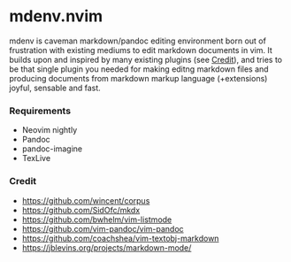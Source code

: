 mdenv.nvim
===

mdenv is caveman markdown/pandoc editing environment born out of frustration
with existing mediums to edit markdown documents in vim. It builds upon and
inspired by many existing plugins (see [Credit]), and tries to be that
single plugin you needed for making editng markdown files and producing
documents from markdown markup language (+extensions) joyful, sensable and fast.

### Requirements

* Neovim nightly
* Pandoc
* pandoc-imagine
* TexLive

### Credit

- https://github.com/wincent/corpus
- https://github.com/SidOfc/mkdx
- https://github.com/bwhelm/vim-listmode
- https://github.com/vim-pandoc/vim-pandoc
- https://github.com/coachshea/vim-textobj-markdown
- https://jblevins.org/projects/markdown-mode/

<!-- help -->

<!--

### Review of markdown highlighting plugins

- `mkdx`
  - mappings maps to different actions depending on,
    vim mode, clipboard content, .. etc
  - generate table of content and update it on write.
  - jump to file.
  - indent and unindent lists, and number lists.
  - Auto update check-Boxes based on child changes or parent.

- `plasticboy/vim-markdown`
  - highlighting breaks of list items break on multiple lines.
  - when trying to navigate to the current headline, it jump to the above
    headline.
  - side table of content works well, I wish if it has more infomration,
    with out line numbers

- Other
  - I'd like to use command line to jump to headers where I have auto completion
  - of the content. I think this will require looking into wilder#set_option. It
    will be a handy jummp tool.
  - side table of content controled by c-n/c-p when it's activated and unmapped
    when closed. or maybe just quick fix.
  - edit a single section, or zoom in.
  - add footnote mapping
  - handle header renaming and fix internal link

  * http://vim.wikia.com/wiki/Creating_new_text_objects
  * https://github.com/shushcat/vim-minimd simple implementation of pandoc
  * https://github.com/conornewton/vim-pandoc-markdown-preview
  * https://github.com/rafcamlet/simple-wiki.nvim -- visual selection
  * https://github.com/CourrierGui/vim-markdown 00 syntax higlighting
  * https://github.com/PurpleGuitar/vim-pandoc-tasks
  * https://github.com/wsdjeg/vim-fetch gf reference
-->

<!-- references -->
[Credit]: #credit
[annotate.el]: https://github.com/bastibe/annotate.el
